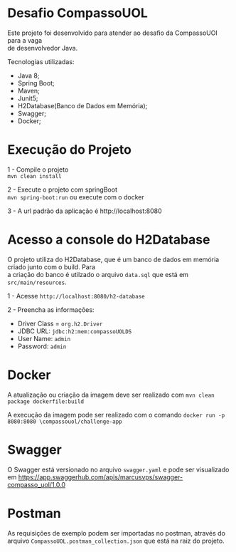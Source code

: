 # Desafio CompassoUOL


Este projeto foi desenvolvido para atender ao desafio da CompassoUOl para a vaga  
de desenvolvedor Java.

Tecnologias utilizadas:
* Java 8;
* Spring Boot;
* Maven;
* Junit5;
* H2Database(Banco de Dados em Memória);
* Swagger;
* Docker;

# Execução do Projeto

1 - Compile o projeto  
`mvn clean install`

2 - Execute o projeto com springBoot  
`mvn spring-boot:run` ou execute com o docker 

3 - A url padrão da aplicação é http://localhost:8080


# Acesso a console do H2Database
O projeto utiliza do H2Database, que é um banco de dados em memória criado junto com o build. Para  
a criação do banco é utilzado o arquivo `data.sql` que está em `src/main/resources`.

1 - Acesse `http://localhost:8080/h2-database`

2 - Preencha as informações:
* Driver Class = `org.h2.Driver`
* JDBC URL: `jdbc:h2:mem:compassoUOLDS`
* User Name: `admin`
* Password: `admin`

# Docker
A atualização ou criação da imagem deve ser realizado com `mvn clean package dockerfile:build`

A execução da imagem pode ser realizado com o comando `docker run -p 8080:8080 \compassouol/challenge-app`

# Swagger
O  Swagger está versionado no arquivo `swagger.yaml` e pode ser visualizado em https://app.swaggerhub.com/apis/marcusvps/swagger-compasso_uol/1.0.0

# Postman
As requisições de exemplo podem ser importadas no postman, através do arquivo `CompassoUOL.postman_collection.json` que está na raiz do projeto.



  
